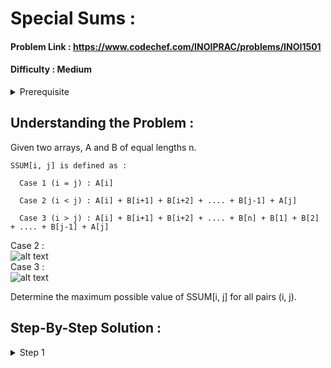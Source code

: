 # Special Sums :

#### Problem Link : https://www.codechef.com/INOIPRAC/problems/INOI1501
#### Difficulty : Medium

<details>
  <summary> Prerequisite </summary>
    
    *Prefix Sums*
  </details>

## Understanding the Problem :

Given two arrays, A and B of equal lengths n. 

```
SSUM[i, j] is defined as : 

  Case 1 (i = j) : A[i]
  
  Case 2 (i < j) : A[i] + B[i+1] + B[i+2] + .... + B[j-1] + A[j]
  
  Case 3 (i > j) : A[i] + B[i+1] + B[i+2] + .... + B[n] + B[1] + B[2] + .... + B[j-1] + A[j]
```
Case 2 : 
\
![alt text](https://i.imgur.com/GbtO2Z6.png)\
Case 3 : \
![alt text](https://i.imgur.com/HCjEaq0.png)

Determine the maximum possible value of SSUM[i, j] for all pairs (i, j).

## Step-By-Step Solution :

<details>
  <summary> Step 1 </summary>
  
  </details>
